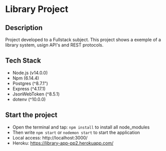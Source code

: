 # Library Project

## Description
Project developed to a Fullstack subject. This project shows a exemple of a library system, usign API's and REST protocols.

## Tech Stack
- Node.js (v14.0.0)
- Npm (6.14.4)
- Postgres (^8.7.1")
- Express (^4.17.1)
- JsonWebToken (^8.5.1)
- dotenv (^10.0.0)

## Start the project
- Open the terminal and tap: `npm install` to install all node_modules
- Then write `npm start` or `nodemon start` to start the application
- Local access: http://localhost:3000/
- Heroku: https://library-app-pp2.herokuapp.com/
